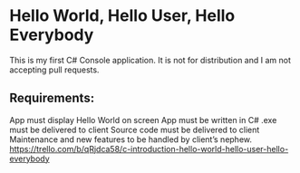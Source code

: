 # Hello World, Hello User, Hello Everybody

This is my first C# Console application. It is not for distribution and I am not accepting pull requests.

## Requirements:
App must display Hello World on screen
App must be written in C#
.exe must be delivered to client
Source code must be delivered to client
Maintenance and new features to be handled by client’s nephew.
https://trello.com/b/qRjdca58/c-introduction-hello-world-hello-user-hello-everybody
